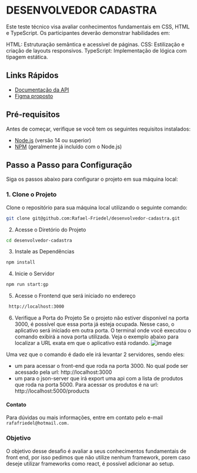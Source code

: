 # DESENVOLVEDOR CADASTRA

Este teste técnico visa avaliar conhecimentos fundamentais em CSS, HTML e TypeScript. Os participantes deverão demonstrar habilidades em:

HTML: Estruturação semântica e acessível de páginas.
CSS: Estilização e criação de layouts responsivos.
TypeScript: Implementação de lógica com tipagem estática.

## Links Rápidos

- [Documentação da API](https://www.npmjs.com/package/json-server)
- [Figma proposto](https://www.figma.com/design/Z5RCG3Ewzwm7XIPuhMUsBZ/Desafio-Cadastra?node-id=0-1&node-type=canvas&t=0kqQyD6pdIuf0j0C-0)

## Pré-requisitos

Antes de começar, verifique se você tem os seguintes requisitos instalados:

- [Node.js](https://nodejs.org/) (versão 14 ou superior)
- [NPM](https://www.npmjs.com/) (geralmente já incluído com o Node.js)

## Passo a Passo para Configuração

Siga os passos abaixo para configurar o projeto em sua máquina local:

### 1. Clone o Projeto

Clone o repositório para sua máquina local utilizando o seguinte comando:

```bash
git clone git@github.com:Rafael-Friedel/desenvolvedor-cadastra.git
```

2. Acesse o Diretório do Projeto

```bash
cd desenvolvedor-cadastra
```

3. Instale as Dependências

```bash
npm install
```

4. Inicie o Servidor
```bash
npm run start:gp
```

5. Acesse o Frontend que será iniciado no endereço
```bash
 http://localhost:3000
```

6. Verifique a Porta do Projeto
Se o projeto não estiver disponível na porta 3000, é possível que essa porta já esteja ocupada. Nesse caso, o aplicativo será iniciado em outra porta. O terminal onde você executou o comando exibirá a nova porta utilizada. Veja o exemplo abaixo para localizar a URL exata em que o aplicativo está rodando.
![image](https://github.com/user-attachments/assets/dccf4190-e6f7-4996-af7c-a8203f2bea8e)


Uma vez que o comando é dado ele irá levantar 2 servidores, sendo eles:
 - um para acessar o front-end que roda na porta 3000. No qual pode ser acessado pela url: http://localhost:3000
 - um para o json-server que irá export uma api com a lista de produtos que roda na porta 5000. Para acessar os produtos é na url:  http://localhost:5000/products

#### Contato
Para dúvidas ou mais informações, entre em contato pelo e-mail ```rafafriedel@hotmail.com.```

### Objetivo

O objetivo desse desafio é avaliar a seus conhecimentos fundamentais de front end, por isso pedimos que não utilize nenhum framework, porem caso deseje utilizar frameworks como react, é possível adicionar ao setup.
